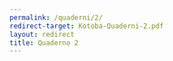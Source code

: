 ```yaml
---
permalink: /quaderni/2/
redirect-target: Kotoba-Quaderni-2.pdf
layout: redirect
title: Quaderno 2
---
```

